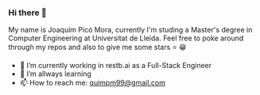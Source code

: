 ### Hi there 👋

My name is Joaquim Picó Mora, currently I'm studing a Master's degree in Computer Engineering at Universitat de Lleida.
Feel free to poke around through my repos and also to give me some stars :star: :grin:

- 🔭 I’m currently working in restb.ai as a Full-Stack Engineer
- 🌱 I’m allways learning 
- 📫 How to reach me: quimpm99@gmail.com


